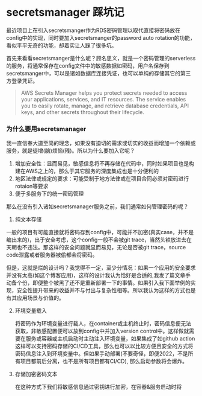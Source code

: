 # secretsmanager 踩坑记

最近项目上在引入secretsmanger作为RDS密码管理以取代直接将密码放在config中的实现，同时要加入secretsmanger的password auto rotation的功能，看似平平无奇的功能，却着实让人踩了很多坑。

首先来看看secretsmanger是什么呢？顾名思义，就是一个密码管理的serverless的服务，将通常保存在config文件中的敏感数据如密码，用户名保存到secretsmanger中，可以是诸如数据库连接凭证，也可以单纯的存储其它的第三方登录凭证。

> AWS Secrets Manager helps you protect secrets needed to access your applications, services, and IT resources. The service enables you to easily rotate, manage, and retrieve database credentials, API keys, and other secrets throughout their lifecycle.

### 为什么要用secretsmanager

我一直信奉大道至简的理念，如果没有迫切的需求或切实的收益而增加一个依赖或服务，就是徒增(脑)烦恼(残)。所以为什么要加入它呢？

1. 增加安全性：显而易见，敏感信息将不再存储在代码中，同时如果项目也是构建在AWS之上的，那么于其它服务的深度集成也是十分便利的
2. 地区法律或规定的要求：可能受制于地方法律或在项目合同必须对密码进行rotaion等要求
3. 便于多服务下的统一密码管理

那么在没有引入诸如secretsmanager服务之前，我们通常如何管理密码的呢？

1. 纯文本存储

一般的项目有可能直接就将密码存到config中，可能并不加密(真实case，并不是编出来的)，出于安全考虑，这个config一般不会被git trace，当然头铁放进去在天朝也不违法。那这样的安全问题就显而易见，无论是否被git trace，source code泄露或者服务器被偷都会将密码。

但是，这就是烂的设计吗？我觉得不一定，至少分情况：如果一个应用的安全要求并没有太高(如这个博客应用)，这样的设计我认为恰好是合适的,我发了篇文章手动备个份，即便整个被黑了还不是重新部署一下的事情。如果引入我下面举例的实现，安全性提升带来的收益并不与付出与复杂性相等。所以我认为这样的方式也是有其应用场景与价值的。

2. 环境变量载入

   将密码作为环境变量进行载人，在container或主机终止时，密码信息便无法获取，非敏感配置便可以放到config中并加入version control中。这样做就需要在服务或容器或主机启动时主动注入环境变量，如果集成了如github action这样可以支持密码存储的CI/CD工具，那么也可以以比较方便且安全的方式将密码信息注入到环境变量中。但如果手动部署(不要奇怪，即便2022，不是所有项目都前后分离，也不是所有项目都有CI/CD), 那么启动参数将会爆炸。

3. 存储加密密码文本

   在这种方式下我们将敏感信息通过密钥进行加密，在容器&服务启动时将

   